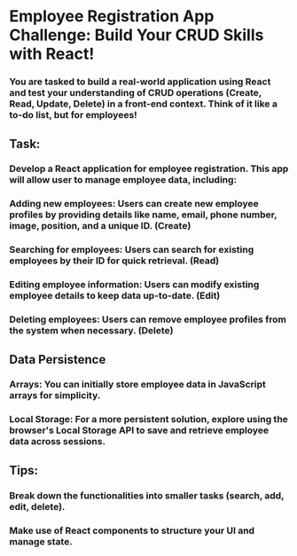 # Employee Registration App Challenge: Build Your CRUD Skills with React!
### You are tasked to build a real-world application using React and test your understanding of CRUD operations (Create, Read, Update, Delete) in a front-end context. Think of it like a to-do list, but for employees!

## Task:
### Develop a React application for employee registration. This app will allow user to manage employee data, including:
### Adding new employees: Users can create new employee profiles by providing details like name, email, phone number, image, position, and a unique ID. (Create)
### Searching for employees: Users can search for existing employees by their ID for quick retrieval. (Read)
### Editing employee information: Users can modify existing employee details to keep data up-to-date. (Edit)
### Deleting employees: Users can remove employee profiles from the system when necessary. (Delete)

## Data Persistence
### Arrays: You can initially store employee data in JavaScript arrays for simplicity.
### Local Storage: For a more persistent solution, explore using the browser's Local Storage API to save and retrieve employee data across sessions.

## Tips:
### Break down the functionalities into smaller tasks (search, add, edit, delete).
### Make use of React components to structure your UI and manage state.

